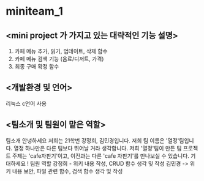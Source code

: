 # miniteam_1
## <mini project 가 가지고 있는 대략적인 기능 설명>
1. 카페 메뉴 추가, 읽기, 업데이트, 삭제 함수
2. 카페 메뉴 검색 기능 (음료/디저트, 가격)
3. 최종 구매 확정 함수 

## <개발환경 및 언어>
리눅스 
c언어 사용

## <팀소개 및 팀원이 맡은 역할>
팀소개
안녕하세요 저희는 21학번 강정희, 김민경입니다. 저희 팀 이름은 '열정'팀입니다. 열정 하나만은 다른 팀보다 뛰어날 거라 생각합니다.
저희 '열정'팀이 만든 팀 프로젝트 주제는 'cafe자판기'이고, 이전과는 다른 'cafe 자판기'를 만나보실 수 있습니다. 기대하세요 !
팀원 역할
강정희 - 위키 내용 작성, CRUD 함수 생각 및 작성
김민경 -> 위키 내용 보안, 파일 관련 함수, 검색 함수 생각 및 작성 
